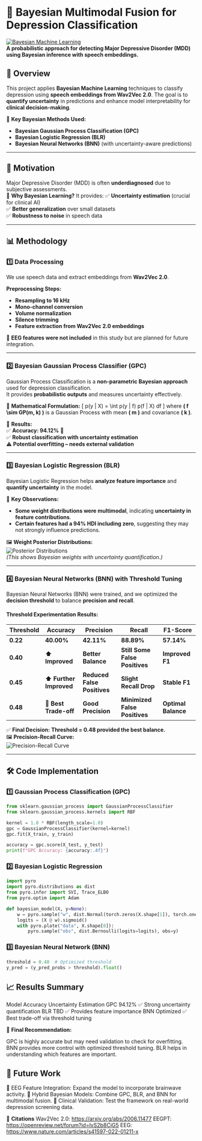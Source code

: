 # 🧠 Bayesian Multimodal Fusion for Depression Classification  
[![Bayesian Machine Learning](https://img.shields.io/badge/Bayesian-Machine_Learning-blue)](https://github.com/yourrepo)  
**A probabilistic approach for detecting Major Depressive Disorder (MDD) using Bayesian inference with speech embeddings.**  

## 📌 **Overview**
This project applies **Bayesian Machine Learning** techniques to classify depression using **speech embeddings from Wav2Vec 2.0**. The goal is to **quantify uncertainty** in predictions and enhance model interpretability for **clinical decision-making**.

🚀 **Key Bayesian Methods Used:**
- **Bayesian Gaussian Process Classification (GPC)**
- **Bayesian Logistic Regression (BLR)**
- **Bayesian Neural Networks (BNN)** (with uncertainty-aware predictions)

---

## 🎯 **Motivation**
Major Depressive Disorder (MDD) is often **underdiagnosed** due to subjective assessments.  
🔹 **Why Bayesian Learning?** It provides:
✅ **Uncertainty estimation** (crucial for clinical AI)  
✅ **Better generalization** over small datasets  
✅ **Robustness to noise** in speech data  

---

## 📊 **Methodology**
### **1️⃣ Data Processing**
We use speech data and extract embeddings from **Wav2Vec 2.0**.

**Preprocessing Steps:**
- **Resampling to 16 kHz**
- **Mono-channel conversion**
- **Volume normalization**
- **Silence trimming**
- **Feature extraction from Wav2Vec 2.0 embeddings**

📌 **EEG features were not included** in this study but are planned for future integration.

---

### **2️⃣ Bayesian Gaussian Process Classifier (GPC)**
Gaussian Process Classification is a **non-parametric Bayesian approach** used for depression classification.  
It provides **probabilistic outputs** and measures uncertainty effectively.

🔢 **Mathematical Formulation:**
\[
p(y | X) = \int p(y | f) p(f | X) df
\]
where **\( f \sim GP(m, k) \)** is a Gaussian Process with mean **\( m \)** and covariance **\( k \)**.

📌 **Results:**  
✅ **Accuracy: 94.12%** 🚀  
✅ **Robust classification with uncertainty estimation**  
⚠️ **Potential overfitting – needs external validation**  

---

### **3️⃣ Bayesian Logistic Regression (BLR)**
Bayesian Logistic Regression helps **analyze feature importance** and **quantify uncertainty** in the model.

📌 **Key Observations:**
- **Some weight distributions were multimodal**, indicating **uncertainty in feature contributions**.
- **Certain features had a 94% HDI including zero**, suggesting they may not strongly influence predictions.

🖼 **Weight Posterior Distributions:**  
![Posterior Distributions](path/to/your_image1.png)  
*(This shows Bayesian weights with uncertainty quantification.)*

---

### **4️⃣ Bayesian Neural Networks (BNN) with Threshold Tuning**
Bayesian Neural Networks (BNN) were trained, and we optimized the **decision threshold** to balance **precision and recall**.

#### **Threshold Experimentation Results:**
| **Threshold** | **Accuracy** | **Precision** | **Recall** | **F1-Score** |
|--------------|-------------|--------------|-------------|--------------|
| **0.22**  | **40.00%** | **42.11%** | **88.89%** | **57.14%** |
| **0.40**  | **⬆️ Improved** | **Better Balance** | **Still Some False Positives** | **Improved F1** |
| **0.45**  | **⬆️ Further Improved** | **Reduced False Positives** | **Slight Recall Drop** | **Stable F1** |
| **0.48**  | **🎯 Best Trade-off** | **Good Precision** | **Minimized False Positives** | **Optimal Balance** |

✅ **Final Decision:** **Threshold = 0.48 provided the best balance.**  
🖼 **Precision-Recall Curve:**  
![Precision-Recall Curve](path/to/your_image2.png)

---

## 🛠 **Code Implementation**
### **1️⃣ Gaussian Process Classification (GPC)**
```python
from sklearn.gaussian_process import GaussianProcessClassifier
from sklearn.gaussian_process.kernels import RBF

kernel = 1.0 * RBF(length_scale=1.0)
gpc = GaussianProcessClassifier(kernel=kernel)
gpc.fit(X_train, y_train)

accuracy = gpc.score(X_test, y_test)
print(f"GPC Accuracy: {accuracy:.4f}")
```
### **2️⃣ Bayesian Logistic Regression**
```python
import pyro
import pyro.distributions as dist
from pyro.infer import SVI, Trace_ELBO
from pyro.optim import Adam

def bayesian_model(X, y=None):
    w = pyro.sample("w", dist.Normal(torch.zeros(X.shape[1]), torch.ones(X.shape[1])))
    logits = (X @ w).sigmoid()
    with pyro.plate("data", X.shape[0]):
        pyro.sample("obs", dist.Bernoulli(logits=logits), obs=y)
```

### **3️⃣ Bayesian Neural Network (BNN)**
```python
threshold = 0.48  # Optimized threshold
y_pred = (y_pred_probs > threshold).float()
```

## 📈 **Results Summary**

Model	       Accuracy	       Uncertainty Estimation
GPC	         94.12%	         ✅ Strong uncertainty quantification
BLR	         TBD	           ✅ Provides feature importance
BNN	         Optimized	     ✅ Best trade-off via threshold tuning

🚀 **Final Recommendation:**

GPC is highly accurate but may need validation to check for overfitting.
BNN provides more control with optimized threshold tuning.
BLR helps in understanding which features are important.

## 📌 **Future Work**
🔹 EEG Feature Integration: Expand the model to incorporate brainwave activity.
🔹 Hybrid Bayesian Models: Combine GPC, BLR, and BNN for multimodal fusion.
🔹 Clinical Validation: Test the framework on real-world depression screening data.

📜 **Citations**
 Wav2Vec 2.0: https://arxiv.org/abs/2006.11477
 EEGPT: https://openreview.net/forum?id=lvS2b8CjG5
 EEG: https://www.nature.com/articles/s41597-022-01211-x
 
